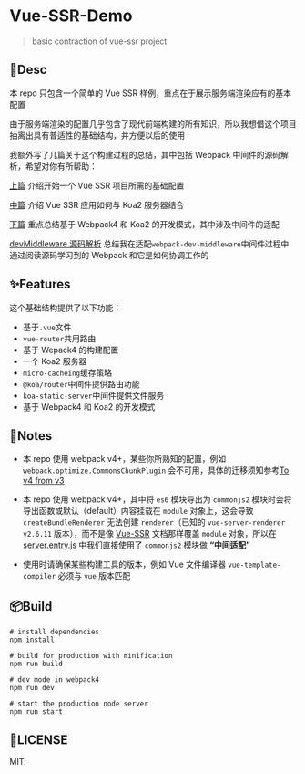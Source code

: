 # Vue-SSR-Demo

> basic contraction of vue-ssr project

## 📝Desc

本 repo 只包含一个简单的 Vue SSR 样例，重点在于展示服务端渲染应有的基本配置

由于服务端渲染的配置几乎包含了现代前端构建的所有知识，所以我想借这个项目抽离出具有普适性的基础结构，并方便以后的使用

我额外写了几篇关于这个构建过程的总结，其中包括 Webpack 中间件的源码解析，希望对你有所帮助：

[上篇](https://styx11.github.io/blog/FontEnd_Construction/ssr_first_part.html) 介绍开始一个 Vue SSR 项目所需的基础配置

[中篇](https://styx11.github.io/blog/FontEnd_Construction/ssr_second_part.html) 介绍 Vue SSR 应用如何与 Koa2 服务器结合

[下篇](https://styx11.github.io/blog/FontEnd_Construction/ssr_third_part.html) 重点总结基于 Webpack4 和 Koa2 的开发模式，其中涉及中间件的适配

[devMiddleware 源码解析](https://styx11.github.io/blog/FontEnd_Construction/devMiddleware.html) 总结我在适配`webpack-dev-middleware`中间件过程中通过阅读源码学习到的 Webpack 和它是如何协调工作的

## ✨Features
这个基础结构提供了以下功能：
* 基于`.vue`文件
* `vue-router`共用路由
* 基于 Wepack4 的构建配置
* 一个 Koa2 服务器
* `micro-cacheing`缓存策略
* `@koa/router`中间件提供路由功能
* `koa-static-server`中间件提供文件服务
* 基于 Webpack4 和 Koa2 的开发模式

## 🚨Notes
* 本 repo 使用 webpack v4+，某些你所熟知的配置，例如 `webpack.optimize.CommonsChunkPlugin` 会不可用，具体的迁移须知参考[To v4 from v3](https://webpack.docschina.org/migrate/4/)

* 本 repo 使用 webpack v4+，其中将 `es6` 模块导出为 `commonjs2` 模块时会将导出函数或默认（default）内容挂载在 `module` 对象上，这会导致   `createBundleRenderer` 无法创建 `renderer`（已知的 `vue-server-renderer v2.6.11` 版本），而不是像 [Vue-SSR](https://ssr.vuejs.org/zh/guide/structure.html#entry-server-js) 文档那样覆盖 `module` 对象，所以在 [server.entry.js](./src/server.entry.js) 中我们直接使用了 `commonjs2` 模块做 **“中间适配”**

* 使用时请确保某些构建工具的版本，例如 Vue 文件编译器 `vue-template-compiler` 必须与 `vue` 版本匹配

## 📦Build
```
# install dependencies
npm install

# build for production with minification
npm run build

# dev mode in webpack4
npm run dev

# start the production node server
npm run start

```

## 📄LICENSE
MIT.